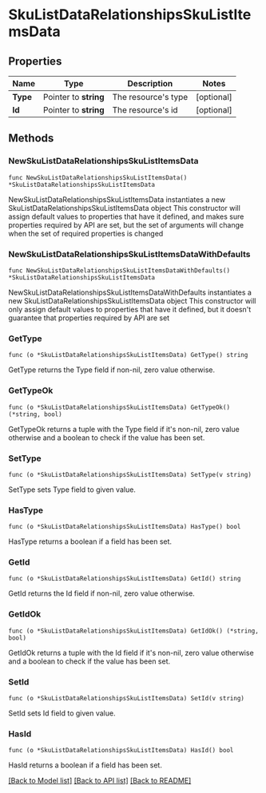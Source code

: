 # SkuListDataRelationshipsSkuListItemsData

## Properties

Name | Type | Description | Notes
------------ | ------------- | ------------- | -------------
**Type** | Pointer to **string** | The resource&#39;s type | [optional] 
**Id** | Pointer to **string** | The resource&#39;s id | [optional] 

## Methods

### NewSkuListDataRelationshipsSkuListItemsData

`func NewSkuListDataRelationshipsSkuListItemsData() *SkuListDataRelationshipsSkuListItemsData`

NewSkuListDataRelationshipsSkuListItemsData instantiates a new SkuListDataRelationshipsSkuListItemsData object
This constructor will assign default values to properties that have it defined,
and makes sure properties required by API are set, but the set of arguments
will change when the set of required properties is changed

### NewSkuListDataRelationshipsSkuListItemsDataWithDefaults

`func NewSkuListDataRelationshipsSkuListItemsDataWithDefaults() *SkuListDataRelationshipsSkuListItemsData`

NewSkuListDataRelationshipsSkuListItemsDataWithDefaults instantiates a new SkuListDataRelationshipsSkuListItemsData object
This constructor will only assign default values to properties that have it defined,
but it doesn't guarantee that properties required by API are set

### GetType

`func (o *SkuListDataRelationshipsSkuListItemsData) GetType() string`

GetType returns the Type field if non-nil, zero value otherwise.

### GetTypeOk

`func (o *SkuListDataRelationshipsSkuListItemsData) GetTypeOk() (*string, bool)`

GetTypeOk returns a tuple with the Type field if it's non-nil, zero value otherwise
and a boolean to check if the value has been set.

### SetType

`func (o *SkuListDataRelationshipsSkuListItemsData) SetType(v string)`

SetType sets Type field to given value.

### HasType

`func (o *SkuListDataRelationshipsSkuListItemsData) HasType() bool`

HasType returns a boolean if a field has been set.

### GetId

`func (o *SkuListDataRelationshipsSkuListItemsData) GetId() string`

GetId returns the Id field if non-nil, zero value otherwise.

### GetIdOk

`func (o *SkuListDataRelationshipsSkuListItemsData) GetIdOk() (*string, bool)`

GetIdOk returns a tuple with the Id field if it's non-nil, zero value otherwise
and a boolean to check if the value has been set.

### SetId

`func (o *SkuListDataRelationshipsSkuListItemsData) SetId(v string)`

SetId sets Id field to given value.

### HasId

`func (o *SkuListDataRelationshipsSkuListItemsData) HasId() bool`

HasId returns a boolean if a field has been set.


[[Back to Model list]](../README.md#documentation-for-models) [[Back to API list]](../README.md#documentation-for-api-endpoints) [[Back to README]](../README.md)


